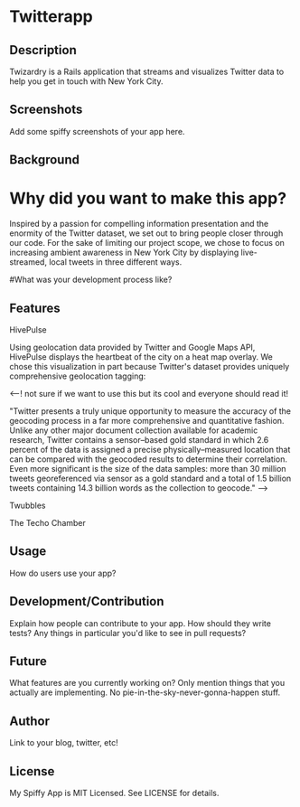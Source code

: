 # Twitterapp

## Description

Twizardry is a Rails application that streams and visualizes Twitter data to help you get in touch with New York City.

## Screenshots

Add some spiffy screenshots of your app here.

## Background

# Why did you want to make this app? 

Inspired by a passion for compelling information presentation and the enormity of the Twitter dataset, we set out to bring people closer through our code. For the sake of limiting our project scope, we chose to focus on increasing ambient awareness in New York City by displaying live-streamed, local tweets in three different ways.

#What was your development process like?

## Features

HivePulse

Using geolocation data provided by Twitter and Google Maps API, HivePulse displays the heartbeat of the city on a heat map overlay. We chose this visualization in part because Twitter's dataset provides uniquely comprehensive geolocation tagging: 

<--! not sure if we want to use this but its cool and everyone should read it!

"Twitter presents a truly unique opportunity to measure the accuracy of the geocoding process in a far more comprehensive and quantitative fashion. Unlike any other major document collection available for academic research, Twitter contains a sensor–based gold standard in which 2.6 percent of the data is assigned a precise physically–measured location that can be compared with the geocoded results to determine their correlation. Even more significant is the size of the data samples: more than 30 million tweets georeferenced via sensor as a gold standard and a total of 1.5 billion tweets containing 14.3 billion words as the collection to geocode." -->

Twubbles

The Techo Chamber

## Usage

How do users use your app?

## Development/Contribution

Explain how people can contribute to your app. How should they write tests?
Any things in particular you'd like to see in pull requests?

## Future

What features are you currently working on? Only mention things that you
actually are implementing. No pie-in-the-sky-never-gonna-happen stuff.

## Author

Link to your blog, twitter, etc!

## License

My Spiffy App is MIT Licensed. See LICENSE for details.
